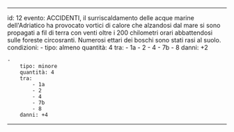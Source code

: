 ---

id: 12
evento: ACCIDENTI, il surriscaldamento delle acque marine dell'Adriatico ha provocato vortici di calore che alzandosi dal mare si sono propagati a fil di terra con venti oltre i 200 chilometri orari abbattendosi sulle foreste circosranti. Numerosi ettari dei boschi sono stati rasi al suolo.
condizioni: 
    - 
        tipo: almeno
        quantità: 4
        tra: 
            - 1a
            - 2
            - 4
            - 7b
            - 8
        danni: +2

    - 
        tipo: minore
        quantità: 4
        tra: 
            - 1a
            - 2
            - 4
            - 7b
            - 8
        danni: +4
        
---